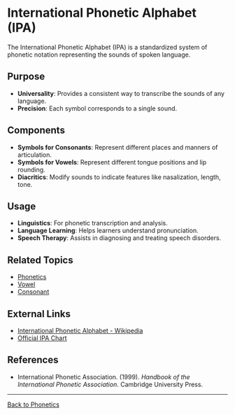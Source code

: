 # International Phonetic Alphabet (IPA)

The International Phonetic Alphabet (IPA) is a standardized system of phonetic notation representing the sounds of spoken language.

## Purpose

- **Universality**: Provides a consistent way to transcribe the sounds of any language.
- **Precision**: Each symbol corresponds to a single sound.

## Components

- **Symbols for Consonants**: Represent different places and manners of articulation.
- **Symbols for Vowels**: Represent different tongue positions and lip rounding.
- **Diacritics**: Modify sounds to indicate features like nasalization, length, tone.

## Usage

- **Linguistics**: For phonetic transcription and analysis.
- **Language Learning**: Helps learners understand pronunciation.
- **Speech Therapy**: Assists in diagnosing and treating speech disorders.

## Related Topics

- [Phonetics](Phonetics.md)
- [Vowel](Vowel.md)
- [Consonant](Consonant.md)

## External Links

- [International Phonetic Alphabet - Wikipedia](https://en.wikipedia.org/wiki/International_Phonetic_Alphabet)
- [Official IPA Chart](https://www.internationalphoneticassociation.org/content/ipa-chart)

## References

- International Phonetic Association. (1999). *Handbook of the International Phonetic Association*. Cambridge University Press.

---

[Back to Phonetics](README.md)

